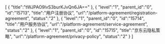 [
	{
		"title":"tWJPAO9lvS3burKJvQn6JA=="
	},
	{
		"level":"1",
		"parent_id":"0",
		"id":"15713",
		"title":"用户注册协议",
		"url":"/platform-agreement/registration-agreement",
		"status":"2"
	},
	{
		"level":"1",
		"parent_id":"0",
		"id":"15714",
		"title":"用户服务协议",
		"url":"/platform-agreement/service-agreement",
		"status":"2"
	},
	{
		"level":"1",
		"parent_id":"0",
		"id":"15715",
		"title":"京东云隐私策略",
		"url":"/platform-agreement/privacy-policy",
		"status":"2"
	}
]